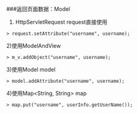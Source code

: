 ###返回页面数据：Model
  1) HttpServletRequest request直接使用
    
    > request.setAttribute("username", username);
  
  
  2)使用ModelAndView
    
    > m_v.addObject("username", username);
  
  3)使用Model model
    
    > model.addAttribute("username", username);
    
  4)使用Map<String, String> map
   
    > map.put("username", userInfo.getUserName());
